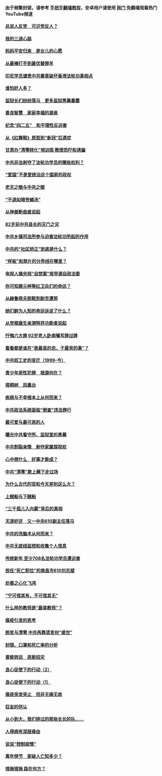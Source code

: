 #### 由于频繁封锁，请参考 [手把手翻墙教程](https://github.com/gfw-breaker/guides/wiki/)，安卓用户请使用 [网门](https://github.com/gfw-breaker/nogfw/blob/master/dl.md?t=05020101) 免翻墙观看热门YouTube频道 

#### [总说人反党　可识党反人？](../pages/19/423820.md?t=05020101) 

#### [我的三退心路](../pages/19/423876.md?t=05020101) 

#### [妈妈平安归来　是女儿的心愿](../pages/19/423947.md?t=05020101) 

#### [从最棒打手到最优替罪羊](../pages/19/423819.md?t=05020101) 

#### [印尼学员谴责中共蓄意破坏香港法轮功真相点](../pages/19/423902.md?t=05020101) 

#### [谁怕好人多？](../pages/19/423774.md?t=05020101) 

#### [监狱长们纷纷落马　更多监狱黑幕暴露](../pages/19/423787.md?t=05020101) 

#### [善良智慧　家庭幸福的源泉](../pages/19/423632.md?t=05020101) 

#### [纪念“四二五”　和平理性反迫害](../pages/19/423660.md?t=05020101) 

#### [从《红舞鞋》原型到“新冠”后遗症](../pages/19/423509.md?t=05020101) 

#### [甘肃办“清零转化”培训班 教授恐吓和诱骗](../pages/19/423498.md?t=05020101) 

#### [中共非法剥夺了法轮功学员的哪些权利？](../pages/19/423392.md?t=05020101) 

#### [“爱国”不是爱统治这个国家的政权](../pages/19/423029.md?t=05020101) 

#### [老天之眼与中共之眼](../pages/19/423378.md?t=05020101) 

#### [“不退如喝苍蝇汤”](../pages/19/423287.md?t=05020101) 

#### [从神兽断曲直说起](../pages/19/423201.md?t=05020101) 

#### [82岁前中共县长的灭门之灾](../pages/19/423055.md?t=05020101) 

#### [中共乡镇司法所参与迫害法轮功所起的作用](../pages/19/423064.md?t=05020101) 

#### [中共的“社区矫正”到底是什么？](../pages/19/422870.md?t=05020101) 

#### [“样板”和禁片的分界线在哪里？](../pages/19/422704.md?t=05020101) 

#### [电视人揭央视“自焚案”报导源自政法委](../pages/19/422770.md?t=05020101) 

#### [你可知聂元梓等红卫兵们的命运？](../pages/19/422848.md?t=05020101) 

#### [从赫鲁晓夫脱鞋到耐克遭邪](../pages/19/422826.md?t=05020101) 

#### [她们鲜为人知的命运诉说了什么？](../pages/19/422754.md?t=05020101) 

#### [从党棍康生亲测特异功能者说起](../pages/19/422657.md?t=05020101) 

#### [忏悔六大罪 92岁老人卧病嘱写罪过碑](../pages/19/422750.md?t=05020101) 

#### [看看都是谁在“表最高的忠、干最背的事”？](../pages/19/422703.md?t=05020101) 

#### [中共奴工史的变迁（1999-今）](../pages/19/422656.md?t=05020101) 

#### [青少年恶性犯罪　根源何在？](../pages/19/422449.md?t=05020101) 

#### [梧桐树　凤凰台](../pages/19/422442.md?t=05020101) 

#### [疾病与不幸根本上从何而来？](../pages/19/422438.md?t=05020101) 

#### [中共政法系统面临“倒查”违法罪行](../pages/19/422497.md?t=05020101) 

#### [最可爱与最可恶的人](../pages/19/422448.md?t=05020101) 

#### [曝光中共看守所、监狱里的黑幕](../pages/19/422390.md?t=05020101) 

#### [中共割裂亲情　剥夺家属探视权](../pages/19/422364.md?t=05020101) 

#### [心中想什么　好事才能成？](../pages/19/422318.md?t=05020101) 

#### [中共“清零”欺上瞒下走过场](../pages/19/422306.md?t=05020101) 

#### [为什么古代的官和今天差别这么大？](../pages/19/422228.md?t=05020101) 

#### [上贼船与下贼船](../pages/19/422276.md?t=05020101) 

#### [“三千孤儿入内蒙”背后的真相](../pages/19/422229.md?t=05020101) 

#### [天道好还　又一中央610副主任落马](../pages/19/422155.md?t=05020101) 

#### [中共的洗脑术从何而来？](../pages/19/422154.md?t=05020101) 

#### [中共无底线监控和收集个人信息](../pages/19/422039.md?t=05020101) 

#### [传统新年 至少708名法轮功学员遭迫害](../pages/19/421946.md?t=05020101) 

#### [担任“死亡职位”的南昌市610刘志斌](../pages/19/421957.md?t=05020101) 

#### [劝善之心化飞鸿](../pages/19/421164.md?t=05020101) 

#### [“宁可信其有，不可信其无”](../pages/19/421691.md?t=05020101) 

#### [什么样的教师是“最美教师”？](../pages/19/421755.md?t=05020101) 

#### [瘟疫引发的思考](../pages/19/421594.md?t=05020101) 

#### [脱贫与清零 中共再靠谎言创“盛世”](../pages/19/421590.md?t=05020101) 

#### [封锁、口罩和死亡率的分析](../pages/19/421495.md?t=05020101) 

#### [善能转运　恶能招灾](../pages/19/421334.md?t=05020101) 

#### [良心促使下的行动（2）](../pages/19/421361.md?t=05020101) 

#### [良心促使下的行动（1）](../pages/19/421302.md?t=05020101) 

#### [瘟疫突发突止　但非无缘无故](../pages/19/421281.md?t=05020101) 

#### [狂妄的供认](../pages/19/421199.md?t=05020101) 

#### [从小到大，我们排过的那些长长的队……](../pages/19/421243.md?t=05020101) 

#### [人得病有深层缘由](../pages/19/420864.md?t=05020101) 

#### [说说“控制疫情”](../pages/19/420831.md?t=05020101) 

#### [离年傍节　家破人亡知多少？](../pages/19/420563.md?t=05020101) 

#### [措施错施  路在何方？](../pages/19/420076.md?t=05020101) 

